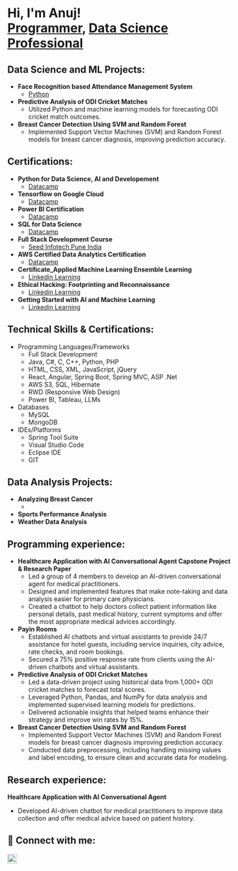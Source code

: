 <h1>Hi, I'm Anuj! <br/><a href="https://github.com/SumitSakarkar08">Programmer</a>, <a href="https://github.com/SumitSakarkar08/">Data Science Professional</a></h1>

<h2> Data Science and ML Projects:</h2>
   
- <b>Face Recognition based Attendance Management System</b>
  - [Python]()
- <b>Predictive Analysis of ODI Cricket Matches</b>
  - Utilized Python and machine learning models for forecasting ODI cricket match outcomes.  
- <b>Breast Cancer Detection Using SVM and Random Forest</b>
  - Implemented Support Vector Machines (SVM) and Random Forest models for breast cancer diagnosis, improving prediction accuracy.

<h2> Certifications:</h2>

- <b>Python for Data Science, AI and Developement</b>
  - [Datacamp]()
- <b>Tensorflow on Google Cloud</b>
  - [Datacamp]()
- <b>Power BI Certification</b>
  - [Datacamp](https://www.datacamp.com/statement-of-accomplishment/course/8b61e891a97910808a4ea86e35b35d9ea1befd6c?raw=1)
- <b>SQL for Data Science</b>
  - [Datacamp]()
- <b>Full Stack Development Course</b>
  - [Seed Infotech,Pune India]()
- <b>AWS Certified Data Analytics Certification</b>
  - [Datacamp](https://www.datacamp.com/statement-of-accomplishment/course/ab9fefb81214f0cb60a906e9911a933a0fc79467?raw=1)
- <b>Certificate_Applied Machine Learning Ensemble Learning</b>
  - [Linkedin Learning](https://www.linkedin.com/learning/certificates/ce25e3c17f005a67ddc28c85baa7bc87b050780dff1b9aed9547796ca453578c?trk=share_certificate)
- <b>Ethical Hacking: Footprinting and Reconnaissance</b>
  - [Linkedin Learning](https://www.linkedin.com/learning/certificates/30b49c8ad3f024334bd4a94862cecc4698ff6df02cf9f0f8bc84c0177058cfd4?trk=share_certificate)
- <b>Getting Started with AI and Machine Learning</b>
  - [Linkedin Learning](https://www.linkedin.com/learning/certificates/c173a102349e2fd07d2de34580466370f66409c718992833d4f77a1093b416ef?trk=share_certificate) 

<h2>Technical Skills & Certifications:</h2>

- Programming Languages/Frameworks
  - Full Stack Development
  - Java, C#, C, C++, Python, PHP
  - HTML, CSS, XML, JavaScript, jQuery
  - React, Angular, Spring Boot, Spring MVC, ASP .Net
  - AWS S3, SQL, Hibernate
  - RWD (Responsive Web Design)
  - Power BI, Tableau, LLMs
- Databases
  - MySQL
  - MongoDB
- IDEs/Platforms
  - Spring Tool Suite
  - Visual Studio Code
  - Eclipse IDE
  - GIT

<h2> Data Analysis Projects:</h2>

- <b>Analyzing Breast Cancer</b>
  - []()
- <b>Sports Performance Analysis</b>
- <b>Weather Data Analysis</b>



<h2> Programming experience:</h2>

- <b>Healthcare Application with AI Conversational Agent Capstone Project & Research Paper</b>
  - Led a group of 4 members to develop an AI-driven conversational agent for medical practitioners.
  - Designed and implemented features that make note-taking and data analysis easier for primary care physicians.
  - Created a chatbot to help doctors collect patient information like personal details, past medical history, current symptoms and offer the most appropriate medical advices accordingly.
- <b>Payin Rooms </b>
  - Established AI chatbots and virtual assistants to provide 24/7 assistance for hotel guests, including service inquiries, city advice, rate checks, and room bookings.
  - Secured a 75% positive response rate from clients using the AI-driven chatbots and virtual assistants.
- <b>Predictive Analysis of ODI Cricket Matches</b>
  - Led a data-driven project using historical data from 1,000+ ODI cricket matches to forecast total scores.
  - Leveraged Python, Pandas, and NumPy for data analysis and implemented supervised learning models for predictions.
  - Delivered actionable insights that helped teams enhance their strategy and improve win rates by 15%.
- <b>Breast Cancer Detection Using SVM and Random Forest</b>
  - Implemented Support Vector Machines (SVM) and Random Forest models for breast cancer diagnosis improving prediction
accuracy.
  - Conducted data preprocessing, including handling missing values and label encoding, to ensure clean and accurate data for
modeling.

<h2> Research experience:</h2>

<b>Healthcare Application with AI Conversational Agent</b>
   - Developed AI-driven chatbot for medical practitioners to improve data collection and offer medical advice based on patient history.


<h2> 🤳 Connect with me:</h2>

[<img align="left" alt="anuj-kulat | LinkedIn" width="22px" src="https://cdn.jsdelivr.net/npm/simple-icons@v3/icons/linkedin.svg" />][linkedin]

[linkedin]: linkedin.com/in/anuj-data-analyst


<!--
**anujkulat99/anujkulat99** is a ✨ _special_ ✨ repository because its `README.md` (this file) appears on your GitHub profile.

Here are some ideas to get you started:

- 🔭 I’m currently working on ...
- 🌱 I’m currently learning ...
- 👯 I’m looking to collaborate on ...
- 🤔 I’m looking for help with ...
- 💬 Ask me about ...
- 📫 How to reach me: ...
- 😄 Pronouns: ...
- ⚡ Fun fact: ...
-->
